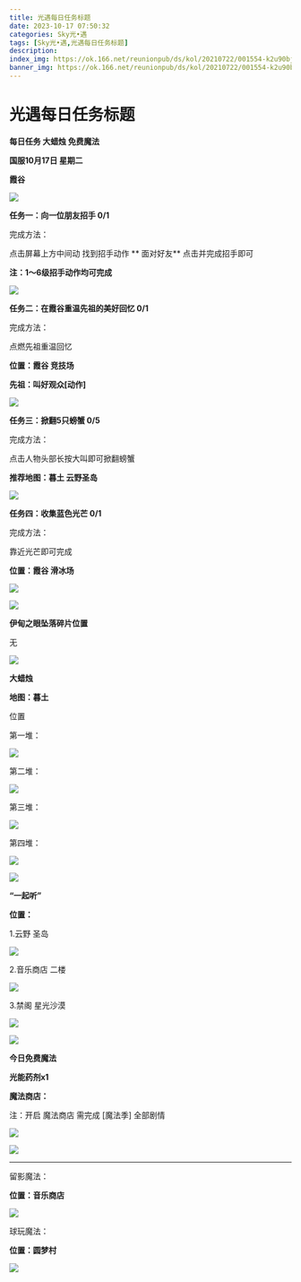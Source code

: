 ```yaml
---
title: 光遇每日任务标题
date: 2023-10-17 07:50:32
categories: Sky光•遇
tags: [Sky光•遇,光遇每日任务标题]
description: 
index_img: https://ok.166.net/reunionpub/ds/kol/20210722/001554-k2u90bj7ay.png?imageView&thumbnail=600x0&type=jpg
banner_img: https://ok.166.net/reunionpub/ds/kol/20210722/001554-k2u90bj7ay.png?imageView&thumbnail=600x0&type=jpg
---
```

# 光遇每日任务标题
**每日任务 大蜡烛 免费魔法**

 **国服10月17日 星期二**

 **霞谷**

![](https://img.166.net/reunionpub/ds/kol/20231017/000810-20lrun9pb5.jpg)

 **任务一：向一位朋友招手 0/1**

完成方法：

点击屏幕上方中间动 找到招手动作 **  面对好友** 点击并完成招手即可

 **注：1～6级招手动作均可完成**

![](https://img.166.net/reunionpub/ds/kol/20231017/000209-dm7rn1eiyp.png)

 **任务二：在霞谷重温先祖的美好回忆 0/1**

完成方法：

点燃先祖重温回忆

 **位置：霞谷 竞技场**

 **先祖：叫好观众[动作]**

![](https://img.166.net/reunionpub/ds/kol/20231017/000257-sntgvr98bj.jpg)

 **任务三：掀翻5只螃蟹 0/5**

完成方法：

点击人物头部长按大叫即可掀翻螃蟹

 **推荐地图：暮土 云野圣岛**

![](https://img.166.net/reunionpub/ds/kol/20231017/000316-7js9kt018q.jpeg)

 **任务四：收集蓝色光芒 0/1**

完成方法：

靠近光芒即可完成

 **位置：霞谷 滑冰场**

![](https://img.166.net/reunionpub/ds/kol/20231017/000351-q68snct395.jpg)

![](https://img.166.net/reunionpub/ds/kol/20231014/003453-vozlin1q8p.png)

 **伊甸之眼坠落碎片位置**

无

![](https://img.166.net/reunionpub/ds/kol/20231014/002539-7uzhdl3t0m.png)

 **大蜡烛**

 **地图：暮土**

位置

第一堆：

![](https://img.166.net/reunionpub/ds/kol/20231016/234647-q95rg07ss4.png)

第二堆：

![](https://img.166.net/reunionpub/ds/kol/20231016/234700-sqdrz5wivt.png)

第三堆：

![](https://img.166.net/reunionpub/ds/kol/20231016/234708-0uoinhqfpb.png)

第四堆：

![](https://img.166.net/reunionpub/ds/kol/20231016/234718-sjps51a86l.png)

![](https://img.166.net/reunionpub/ds/kol/20231014/003005-dok0cb2fuz.png)

 **“一起听”**

 **位置：**

1.云野 圣岛

![](https://img.166.net/reunionpub/ds/kol/20231014/004010-de83b4jwu6.jpeg)

2.音乐商店 二楼

![](https://img.166.net/reunionpub/ds/kol/20231014/004020-k8jwmpg94o.jpeg)

3.禁阁 星光沙漠

![](https://img.166.net/reunionpub/ds/kol/20231014/004040-1mpch2gvy6.png)

![](https://img.166.net/reunionpub/ds/kol/20231014/004048-gyt2imp830.png)

 **今日免费魔法**

 **光能药剂x1**

 **魔法商店：**

注：开启 魔法商店 需完成 [魔法季] 全部剧情

![](https://img.166.net/reunionpub/ds/kol/20231014/004605-qmuiowanf4.png)

![](https://img.166.net/reunionpub/ds/kol/20231016/234808-nyze6qos5m.jpeg)

 ****

留影魔法：

 **位置：音乐商店**

![](https://img.166.net/reunionpub/ds/kol/20231014/004941-6k9cb1yuv0.png)

球玩魔法：

 **位置：圆梦村**

![](https://img.166.net/reunionpub/ds/kol/20231014/005022-4hnlvzm7iu.png)

